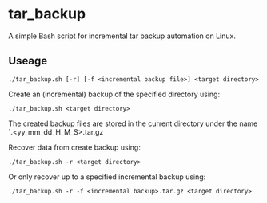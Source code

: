 # tar_backup
A simple Bash script for incremental tar backup automation on Linux.

## Useage

```
./tar_backup.sh [-r] [-f <incremental backup file>] <target directory>
```

Create an (incremental) backup of the specified directory using:
```
./tar_backup.sh <target directory>
```
The created backup files are stored in the current directory under the name `<target directory>.<yy_mm_dd_H_M_S>.tar.gz

Recover data from create backup using:
```
./tar_backup.sh -r <target directory>
```

Or only recover up to a specified incremental backup using:
```
./tar_backup.sh -r -f <incremental backup>.tar.gz <target directory>
```
